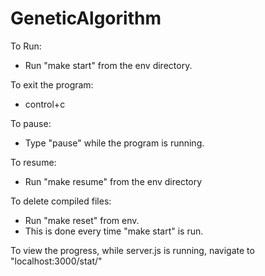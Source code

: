 GeneticAlgorithm
================


To Run:
* Run "make start" from the env directory.

To exit the program:
* control+c

To pause:
* Type "pause" while the program is running.

To resume:
* Run "make resume" from the env directory

To delete compiled files:
* Run "make reset" from env.
* This is done every time "make start" is run. 

To view the progress, while server.js is running, navigate to "localhost:3000/stat/"
